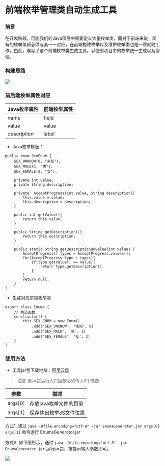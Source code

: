# 前端枚举管理类自动生成工具

### 前言
在开发阶段，可能我们的Java项目中需要定义大量枚举类，而对于前端来说，所有的枚举值都必须与其一一对应，在前端构建枚举以及维护枚举类也是一项耗时工作，由此，编写了这个前端枚举类生成工具，以便对项目中的枚举统一生成以及管理。

### 构建思路
![](https://dingfeng-blog.oss-cn-beijing.aliyuncs.com/enumsGenerator/%E6%88%AA%E5%B1%8F2021-09-11%20%E4%B8%8B%E5%8D%883.17.17.png)

### 前后端枚举属性对应
|  Java枚举属性   | 前端枚举属性  |
|  ----  | ----  |
| name  | field |
| value  | value |
| description  | label |
* Java枚举模版：
```
public enum SexEnum {
    SEX_UNKNOW(0, "未知"),
    SEX_MALE(1, "男"),
    SEX_FEMALE(2, "女"),
	
    private int value;
    private String description;

    private  AcceptProgress(int value, String description){
        this.value = value;
        this.description = description;
    }

    public int getValue(){
        return this.value;
    }
    
    public String getDescription(){
        return this.description;
    }
    
    public static String getDescriptionByValue(int value) {
    	AcceptProgress[] types = AcceptProgress.values();
        for(AcceptProgress type : types){
            if(type.getValue() == value){
                return type.getDescription();
            }
        }
        return null;
    }
}
```
* 生成对应前端枚举类
```
export class Enums {
    // 构造函数
    constructor() {
        this.SEX_ENUM = new Enum()
            .add('SEX_UNKNOW', '未知', 0)
            .add('SEX_MALE', '男', 1)
            .add('SEX_FEMALE', '女', 2)
    }
}
```

### 使用方法
* 工具jar包下载地址：[阿里云盘](https://www.aliyundrive.com/s/2jrNxvKh8MG)
> 注意 该jar包运行入口函数必须传入2个参数  

|  参数   | 描述  |
   |  ----  | ----  |
| args[0]  | 存放java枚举文件的目录 |
| args[1]  | 保存输出枚举JS文件位置 |

方式1. 通过 `java -Dfile.encoding="utf-8" -jar EnumsGenerator.jar args[0] args[1]` 命令运行 EnumsGenerator.jar  

方式2. 如下图所示，通过 `java -Dfile.encoding="utf-8" -jar EnumsGenerator.jar` 运行jar包，按提示输入参数即可。

![](https://dingfeng-blog.oss-cn-beijing.aliyuncs.com/enumsGenerator/%E6%88%AA%E5%B1%8F2021-09-11%20%E4%B8%8B%E5%8D%882.32.30.png)